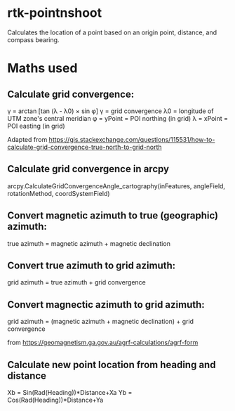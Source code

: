 # rtk-pointnshoot
Calculates the location of a point based on an origin point, distance, and compass bearing.

# Maths used
## Calculate grid convergence:
γ = arctan [tan (λ - λ0) × sin φ]
γ = grid convergence
λ0 = longitude of UTM zone's central meridian
φ = yPoint = POI northing (in grid)
λ = xPoint = POI easting (in grid)

Adapted from https://gis.stackexchange.com/questions/115531/how-to-calculate-grid-convergence-true-north-to-grid-north

## Calculate grid convergence in arcpy
arcpy.CalculateGridConvergenceAngle_cartography(inFeatures, angleField,
                                                rotationMethod,
                                                coordSystemField)

## Convert magnetic azimuth to true (geographic) azimuth:
true azimuth = magnetic azimuth + magnetic declination

## Convert true azimuth to grid azimuth:
grid azimuth = true azimuth + grid convergence

## Convert magnectic azimuth to grid azimuth:
grid azimuth = (magnetic azimuth + magnetic declination) + grid convergence

from https://geomagnetism.ga.gov.au/agrf-calculations/agrf-form

## Calculate new point location from heading and distance
Xb = Sin(Rad(Heading))*Distance+Xa
Yb = Cos(Rad(Heading))*Distance+Ya
